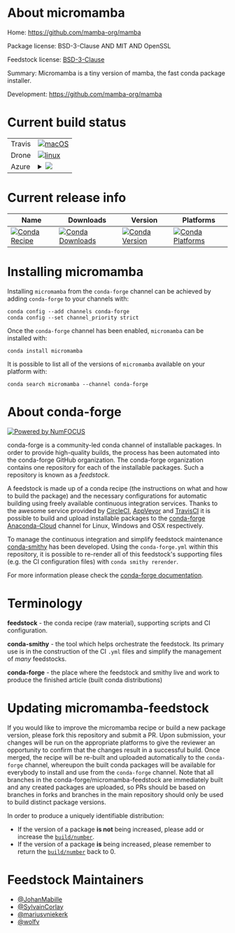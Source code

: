 About micromamba
================

Home: https://github.com/mamba-org/mamba

Package license: BSD-3-Clause AND MIT AND OpenSSL

Feedstock license: [BSD-3-Clause](https://github.com/conda-forge/micromamba-feedstock/blob/master/LICENSE.txt)

Summary: Micromamba is a tiny version of mamba, the fast conda package installer.

Development: https://github.com/mamba-org/mamba

Current build status
====================


<table><tr>
    <td>Travis</td>
    <td>
      <a href="https://travis-ci.com/conda-forge/micromamba-feedstock">
        <img alt="macOS" src="https://img.shields.io/travis/com/conda-forge/micromamba-feedstock/master.svg?label=macOS">
      </a>
    </td>
  </tr><tr>
    <td>Drone</td>
    <td>
      <a href="https://cloud.drone.io/conda-forge/micromamba-feedstock">
        <img alt="linux" src="https://img.shields.io/drone/build/conda-forge/micromamba-feedstock/master.svg?label=Linux">
      </a>
    </td>
  </tr>
    
  <tr>
    <td>Azure</td>
    <td>
      <details>
        <summary>
          <a href="https://dev.azure.com/conda-forge/feedstock-builds/_build/latest?definitionId=10117&branchName=master">
            <img src="https://dev.azure.com/conda-forge/feedstock-builds/_apis/build/status/micromamba-feedstock?branchName=master">
          </a>
        </summary>
        <table>
          <thead><tr><th>Variant</th><th>Status</th></tr></thead>
          <tbody><tr>
              <td>linux_64</td>
              <td>
                <a href="https://dev.azure.com/conda-forge/feedstock-builds/_build/latest?definitionId=10117&branchName=master">
                  <img src="https://dev.azure.com/conda-forge/feedstock-builds/_apis/build/status/micromamba-feedstock?branchName=master&jobName=linux&configuration=linux_64_" alt="variant">
                </a>
              </td>
            </tr><tr>
              <td>linux_aarch64</td>
              <td>
                <a href="https://dev.azure.com/conda-forge/feedstock-builds/_build/latest?definitionId=10117&branchName=master">
                  <img src="https://dev.azure.com/conda-forge/feedstock-builds/_apis/build/status/micromamba-feedstock?branchName=master&jobName=linux&configuration=linux_aarch64_" alt="variant">
                </a>
              </td>
            </tr><tr>
              <td>linux_ppc64le</td>
              <td>
                <a href="https://dev.azure.com/conda-forge/feedstock-builds/_build/latest?definitionId=10117&branchName=master">
                  <img src="https://dev.azure.com/conda-forge/feedstock-builds/_apis/build/status/micromamba-feedstock?branchName=master&jobName=linux&configuration=linux_ppc64le_" alt="variant">
                </a>
              </td>
            </tr><tr>
              <td>osx_64</td>
              <td>
                <a href="https://dev.azure.com/conda-forge/feedstock-builds/_build/latest?definitionId=10117&branchName=master">
                  <img src="https://dev.azure.com/conda-forge/feedstock-builds/_apis/build/status/micromamba-feedstock?branchName=master&jobName=osx&configuration=osx_64_" alt="variant">
                </a>
              </td>
            </tr><tr>
              <td>osx_arm64</td>
              <td>
                <a href="https://dev.azure.com/conda-forge/feedstock-builds/_build/latest?definitionId=10117&branchName=master">
                  <img src="https://dev.azure.com/conda-forge/feedstock-builds/_apis/build/status/micromamba-feedstock?branchName=master&jobName=osx&configuration=osx_arm64_" alt="variant">
                </a>
              </td>
            </tr><tr>
              <td>win_64</td>
              <td>
                <a href="https://dev.azure.com/conda-forge/feedstock-builds/_build/latest?definitionId=10117&branchName=master">
                  <img src="https://dev.azure.com/conda-forge/feedstock-builds/_apis/build/status/micromamba-feedstock?branchName=master&jobName=win&configuration=win_64_" alt="variant">
                </a>
              </td>
            </tr>
          </tbody>
        </table>
      </details>
    </td>
  </tr>
</table>

Current release info
====================

| Name | Downloads | Version | Platforms |
| --- | --- | --- | --- |
| [![Conda Recipe](https://img.shields.io/badge/recipe-micromamba-green.svg)](https://anaconda.org/conda-forge/micromamba) | [![Conda Downloads](https://img.shields.io/conda/dn/conda-forge/micromamba.svg)](https://anaconda.org/conda-forge/micromamba) | [![Conda Version](https://img.shields.io/conda/vn/conda-forge/micromamba.svg)](https://anaconda.org/conda-forge/micromamba) | [![Conda Platforms](https://img.shields.io/conda/pn/conda-forge/micromamba.svg)](https://anaconda.org/conda-forge/micromamba) |

Installing micromamba
=====================

Installing `micromamba` from the `conda-forge` channel can be achieved by adding `conda-forge` to your channels with:

```
conda config --add channels conda-forge
conda config --set channel_priority strict
```

Once the `conda-forge` channel has been enabled, `micromamba` can be installed with:

```
conda install micromamba
```

It is possible to list all of the versions of `micromamba` available on your platform with:

```
conda search micromamba --channel conda-forge
```


About conda-forge
=================

[![Powered by NumFOCUS](https://img.shields.io/badge/powered%20by-NumFOCUS-orange.svg?style=flat&colorA=E1523D&colorB=007D8A)](http://numfocus.org)

conda-forge is a community-led conda channel of installable packages.
In order to provide high-quality builds, the process has been automated into the
conda-forge GitHub organization. The conda-forge organization contains one repository
for each of the installable packages. Such a repository is known as a *feedstock*.

A feedstock is made up of a conda recipe (the instructions on what and how to build
the package) and the necessary configurations for automatic building using freely
available continuous integration services. Thanks to the awesome service provided by
[CircleCI](https://circleci.com/), [AppVeyor](https://www.appveyor.com/)
and [TravisCI](https://travis-ci.com/) it is possible to build and upload installable
packages to the [conda-forge](https://anaconda.org/conda-forge)
[Anaconda-Cloud](https://anaconda.org/) channel for Linux, Windows and OSX respectively.

To manage the continuous integration and simplify feedstock maintenance
[conda-smithy](https://github.com/conda-forge/conda-smithy) has been developed.
Using the ``conda-forge.yml`` within this repository, it is possible to re-render all of
this feedstock's supporting files (e.g. the CI configuration files) with ``conda smithy rerender``.

For more information please check the [conda-forge documentation](https://conda-forge.org/docs/).

Terminology
===========

**feedstock** - the conda recipe (raw material), supporting scripts and CI configuration.

**conda-smithy** - the tool which helps orchestrate the feedstock.
                   Its primary use is in the construction of the CI ``.yml`` files
                   and simplify the management of *many* feedstocks.

**conda-forge** - the place where the feedstock and smithy live and work to
                  produce the finished article (built conda distributions)


Updating micromamba-feedstock
=============================

If you would like to improve the micromamba recipe or build a new
package version, please fork this repository and submit a PR. Upon submission,
your changes will be run on the appropriate platforms to give the reviewer an
opportunity to confirm that the changes result in a successful build. Once
merged, the recipe will be re-built and uploaded automatically to the
`conda-forge` channel, whereupon the built conda packages will be available for
everybody to install and use from the `conda-forge` channel.
Note that all branches in the conda-forge/micromamba-feedstock are
immediately built and any created packages are uploaded, so PRs should be based
on branches in forks and branches in the main repository should only be used to
build distinct package versions.

In order to produce a uniquely identifiable distribution:
 * If the version of a package **is not** being increased, please add or increase
   the [``build/number``](https://docs.conda.io/projects/conda-build/en/latest/resources/define-metadata.html#build-number-and-string).
 * If the version of a package **is** being increased, please remember to return
   the [``build/number``](https://docs.conda.io/projects/conda-build/en/latest/resources/define-metadata.html#build-number-and-string)
   back to 0.

Feedstock Maintainers
=====================

* [@JohanMabille](https://github.com/JohanMabille/)
* [@SylvainCorlay](https://github.com/SylvainCorlay/)
* [@mariusvniekerk](https://github.com/mariusvniekerk/)
* [@wolfv](https://github.com/wolfv/)

